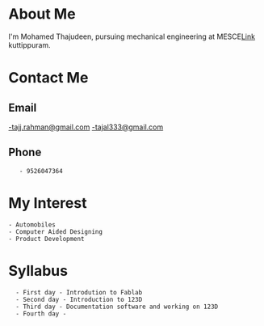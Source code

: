 # About Me
  I'm Mohamed Thajudeen, pursuing mechanical engineering at MESCE[Link](www.mesce.ac.in/) kuttippuram.
  
# Contact Me
   
## Email
-tajj.rahman@gmail.com
-tajal333@gmail.com
       
## Phone 
       - 9526047364
       
# My Interest
    - Automobiles
    - Computer Aided Designing
    - Product Development
  
# Syllabus
      - First day - Introdution to Fablab
      - Second day - Introduction to 123D
      - Third day - Documentation software and working on 123D
      - Fourth day -

  
